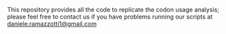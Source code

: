This repository provides all the code to replicate the codon usage analysis; please feel free to contact us if you have problems running our scripts at daniele.ramazzotti1@gmail.com
